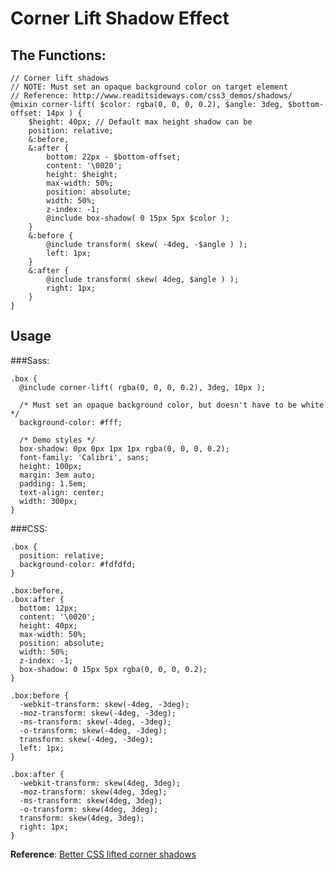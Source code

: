 # Corner Lift Shadow Effect

## The Functions:

    // Corner lift shadows
    // NOTE: Must set an opaque background color on target element
    // Reference: http://www.readitsideways.com/css3_demos/shadows/
    @mixin corner-lift( $color: rgba(0, 0, 0, 0.2), $angle: 3deg, $bottom-offset: 14px ) {
        $height: 40px; // Default max height shadow can be
        position: relative;
        &:before,
        &:after {
            bottom: 22px - $bottom-offset;
            content: '\0020';
            height: $height;
            max-width: 50%;
            position: absolute;
            width: 50%;
            z-index: -1;
            @include box-shadow( 0 15px 5px $color );
        }
        &:before {
            @include transform( skew( -4deg, -$angle ) );
            left: 1px;
        }
        &:after {
            @include transform( skew( 4deg, $angle ) );
            right: 1px;
        }
    }

## Usage

###Sass:

    .box {
      @include corner-lift( rgba(0, 0, 0, 0.2), 3deg, 10px );
  
      /* Must set an opaque background color, but doesn't have to be white */
      background-color: #fff;
  
      /* Demo styles */
      box-shadow: 0px 0px 1px 1px rgba(0, 0, 0, 0.2);
      font-family: 'Calibri', sans;
      height: 100px;
      margin: 3em auto;
      padding: 1.5em;
      text-align: center;
      width: 300px;
    }

###CSS:

    .box {
      position: relative;
      background-color: #fdfdfd;
    }
    
    .box:before,
    .box:after {
      bottom: 12px;
      content: '\0020';
      height: 40px;
      max-width: 50%;
      position: absolute;
      width: 50%;
      z-index: -1;
      box-shadow: 0 15px 5px rgba(0, 0, 0, 0.2);
    }
    
    .box:before {
      -webkit-transform: skew(-4deg, -3deg);
      -moz-transform: skew(-4deg, -3deg);
      -ms-transform: skew(-4deg, -3deg);
      -o-transform: skew(-4deg, -3deg);
      transform: skew(-4deg, -3deg);
      left: 1px;
    }
    
    .box:after {
      -webkit-transform: skew(4deg, 3deg);
      -moz-transform: skew(4deg, 3deg);
      -ms-transform: skew(4deg, 3deg);
      -o-transform: skew(4deg, 3deg);
      transform: skew(4deg, 3deg);
      right: 1px;
    }

**Reference**: [Better CSS lifted corner shadows](http://www.readitsideways.com/css3_demos/shadows/)